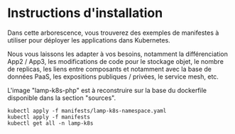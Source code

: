 # Instructions d'installation

Dans cette arborescence, vous trouverez des exemples de manifestes à utiliser pour déployer les applications dans Kubernetes.

Nous vous laissons les adapter à vos besoins, notamment la différenciation App2 / App3, les modifications de code pour le stockage objet, le nombre de replicas, les liens entre composants et notamment avec la base de données PaaS, les expositions publiques / privées, le service mesh, etc.

L'image "lamp-k8s-php" est à reconstruire sur la base du dockerfile disponible dans la section "sources".

```
kubectl apply -f manifests/lamp-k8s-namespace.yaml
kubectl apply -f manifests
kubectl get all -n lamp-k8s
```

